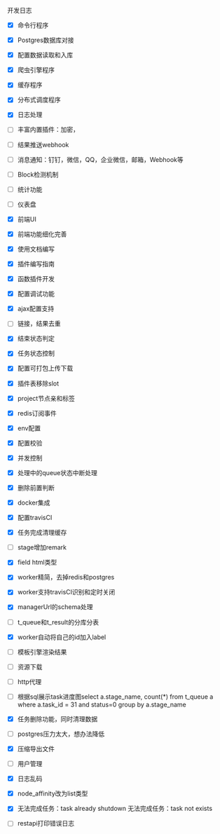 
开发日志

- [x] 命令行程序
- [x] Postgres数据库对接
- [x] 配置数据读取和入库
- [x] 爬虫引擎程序
- [x] 缓存程序
- [x] 分布式调度程序
- [x] 日志处理
- [ ] 丰富内置插件：加密，
- [ ] 结果推送webhook
- [ ] 消息通知：钉钉，微信，QQ，企业微信，邮箱，Webhook等
- [ ] Block检测机制
- [ ] 统计功能
- [ ] 仪表盘
- [x] 前端UI
- [x] 前端功能细化完善
- [x] 使用文档编写
- [x] 插件编写指南
- [x] 函数插件开发
- [x] 配置调试功能
- [x] ajax配置支持
- [ ] 链接，结果去重
- [x] 结束状态判定
- [x] 任务状态控制
- [x] 配置可打包上传下载
- [x] 插件表移除slot
- [x] project节点亲和标签
- [x] redis订阅事件
- [x] env配置
- [x] 配置校验
- [x] 并发控制
- [x] 处理中的queue状态中断处理
- [x] 删除前置判断
- [x] docker集成
- [x] 配置travisCI
- [x] 任务完成清理缓存
- [ ] stage增加remark
- [x] field html类型
- [x] worker精简，去掉redis和postgres
- [x] worker支持travisCI识别和定时关闭
- [x] managerUrl的schema处理
- [ ] t_queue和t_result的分库分表
- [x] worker自动将自己的id加入label
- [ ] 模板引擎渲染结果
- [ ] 资源下载
- [ ] http代理
- [ ] 根据sql展示task进度图select a.stage_name, count(*) from t_queue a where a.task_id = 31 and status=0 group by a.stage_name
- [x] 任务删除功能，同时清理数据
- [ ] postgres压力太大，想办法降低
- [x] 压缩导出文件
- [ ] 用户管理
- [x] 日志乱码
- [x] node_affinity改为list类型
- [x] 无法完成任务：task already shutdown   无法完成任务：task not exists
- [ ] restapi打印错误日志













